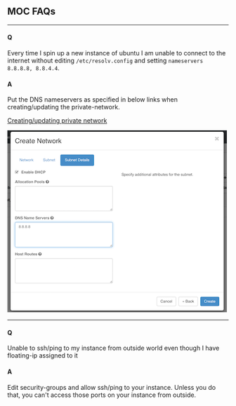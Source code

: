 ## MOC FAQs

---
#### Q
Every time I spin up a new instance of ubuntu I am unable to connect to the internet without editing 
`/etc/resolv.config` and setting `nameservers 8.8.8.8, 8.8.4.4`. 

#### A
Put the DNS nameservers as specified in below links when creating/updating the private-network.

[Creating/updating private network](../openstack/Set-up-a-Private-Network.html)

![](../_static/img/create_network_details.png)

---
#### Q
Unable to ssh/ping to my instance from outside world even though I have floating-ip assigned to it

#### A
Edit security-groups and allow ssh/ping to your instance. Unless you do that, you can't access those ports on your instance from outside.
